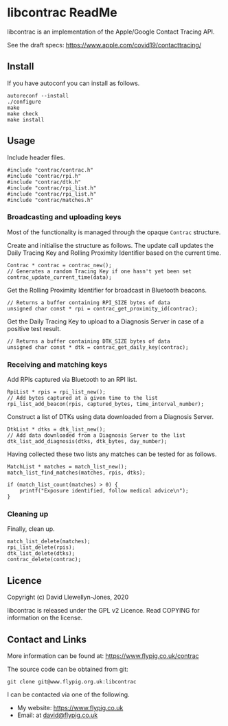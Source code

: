 # libcontrac ReadMe

libcontrac is an implementation of the Apple/Google Contact Tracing API.

See the draft specs: https://www.apple.com/covid19/contacttracing/

## Install

If you have autoconf you can install as follows.

```
autoreconf --install
./configure
make
make check
make install
```

## Usage

Include header files.
```
#include "contrac/contrac.h"
#include "contrac/rpi.h"
#include "contrac/dtk.h"
#include "contrac/rpi_list.h"
#include "contrac/rpi_list.h"
#include "contrac/matches.h"
```

### Broadcasting and uploading keys

Most of the functionality is managed through the opaque `Contrac` structure.

Create and initialise the structure as follows. The update call updates the
Daily Tracing Key and Rolling Proximity Identifier based on the current time.

```
Contrac * contrac = contrac_new();
// Generates a random Tracing Key if one hasn't yet been set
contrac_update_current_time(data);
```

Get the Rolling Proximity Identifier for broadcast in Bluetooth beacons.
```
// Returns a buffer containing RPI_SIZE bytes of data
unsigned char const * rpi = contrac_get_proximity_id(contrac);
```

Get the Daily Tracing Key to upload to a Diagnosis Server in case of a positive
test result.
```
// Returns a buffer containing DTK_SIZE bytes of data
unsigned char const * dtk = contrac_get_daily_key(contrac);
```

### Receiving and matching keys

Add RPIs captured via Bluetooth to an RPI list.
```
RpiList * rpis = rpi_list_new();
// Add bytes captured at a given time to the list
rpi_list_add_beacon(rpis, captured_bytes, time_interval_number);
```

Construct a list of DTKs using data downloaded from a Diagnosis Server.
```
DtkList * dtks = dtk_list_new();
// Add data downloaded from a Diagnosis Server to the list
dtk_list_add_diagnosis(dtks, dtk_bytes, day_number);
```

Having collected these two lists any matches can be tested for as follows. 

```
MatchList * matches = match_list_new();
match_list_find_matches(matches, rpis, dtks);

if (match_list_count(matches) > 0) {
	printf("Exposure identified, follow medical advice\n");
}
```

### Cleaning up

Finally, clean up.
```
match_list_delete(matches);
rpi_list_delete(rpis);
dtk_list_delete(dtks);
contrac_delete(contrac);
```

## Licence

Copyright (c) David Llewellyn-Jones, 2020

libcontrac is released under the GPL v2 Licence. Read COPYING for information on the license.

## Contact and Links

More information can be found at: https://www.flypig.co.uk/contrac

The source code can be obtained from git:
```
git clone git@www.flypig.org.uk:libcontrac
```

I can be contacted via one of the following.

 * My website: https://www.flypig.co.uk
 * Email: at david@flypig.co.uk

